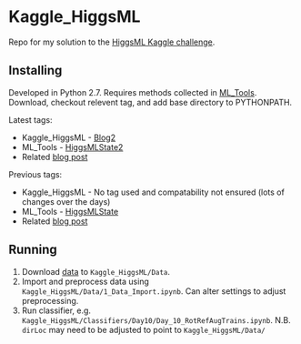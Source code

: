 # Kaggle_HiggsML
Repo for my solution to the [HiggsML Kaggle challenge](https://www.kaggle.com/c/higgs-boson/).

## Installing
Developed in Python 2.7. Requires methods collected in [ML_Tools](https://github.com/GilesStrong/ML_Tools). Download, checkout relevent tag, and add base directory to PYTHONPATH.

Latest tags:
- Kaggle_HiggsML - [Blog2](https://github.com/GilesStrong/Kaggle_HiggsML/tree/Blog2)
- ML_Tools - [HiggsMLState2](https://github.com/GilesStrong/ML_Tools/tree/HiggsMLState2)
- Related [blog post](https://amva4newphysics.wordpress.com/2018/04/26/train-time-test-time-data-augmentation/)

Previous tags:
- Kaggle_HiggsML - No tag used and compatability not ensured (lots of changes over the days)
- ML_Tools - [HiggsMLState](https://github.com/GilesStrong/ML_Tools/tree/HiggsMLState)
- Related [blog post](https://amva4newphysics.wordpress.com/2018/03/21/higgs-hacking/)

## Running
1) Download [data](https://www.kaggle.com/c/higgs-boson/data) to `Kaggle_HiggsML/Data`.
1) Import and preprocess data using `Kaggle_HiggsML/Data/1_Data_Import.ipynb`. Can alter settings to adjust preprocessing.
1) Run classifier, e.g. `Kaggle_HiggsML/Classifiers/Day10/Day_10_RotRefAugTrains.ipynb`. N.B. `dirLoc` may need to be adjusted to point to `Kaggle_HiggsML/Data/`
